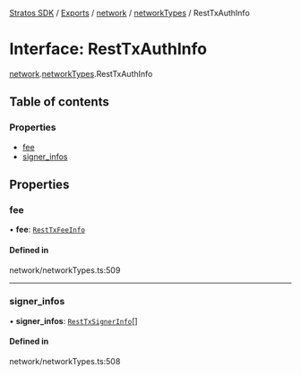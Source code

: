 [Stratos SDK](../README.md) / [Exports](../modules.md) / [network](../modules/network.md) / [networkTypes](../modules/network.networkTypes.md) / RestTxAuthInfo

# Interface: RestTxAuthInfo

[network](../modules/network.md).[networkTypes](../modules/network.networkTypes.md).RestTxAuthInfo

## Table of contents

### Properties

- [fee](network.networkTypes.RestTxAuthInfo.md#fee)
- [signer\_infos](network.networkTypes.RestTxAuthInfo.md#signer_infos)

## Properties

### fee

• **fee**: [`RestTxFeeInfo`](network.networkTypes.RestTxFeeInfo.md)

#### Defined in

network/networkTypes.ts:509

___

### signer\_infos

• **signer\_infos**: [`RestTxSignerInfo`](network.networkTypes.RestTxSignerInfo.md)[]

#### Defined in

network/networkTypes.ts:508
